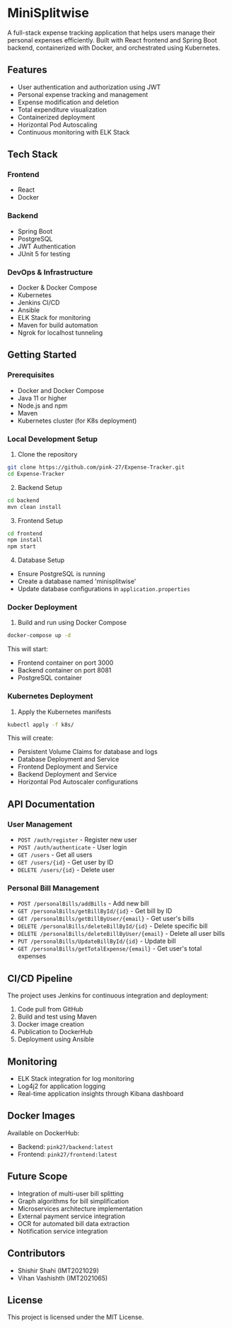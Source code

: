 # MiniSplitwise

A full-stack expense tracking application that helps users manage their personal expenses efficiently. Built with React frontend and Spring Boot backend, containerized with Docker, and orchestrated using Kubernetes.

## Features

- User authentication and authorization using JWT
- Personal expense tracking and management
- Expense modification and deletion
- Total expenditure visualization
- Containerized deployment
- Horizontal Pod Autoscaling
- Continuous monitoring with ELK Stack

## Tech Stack

### Frontend
- React
- Docker

### Backend
- Spring Boot
- PostgreSQL
- JWT Authentication
- JUnit 5 for testing

### DevOps & Infrastructure
- Docker & Docker Compose
- Kubernetes
- Jenkins CI/CD
- Ansible
- ELK Stack for monitoring
- Maven for build automation
- Ngrok for localhost tunneling

## Getting Started

### Prerequisites
- Docker and Docker Compose
- Java 11 or higher
- Node.js and npm
- Maven
- Kubernetes cluster (for K8s deployment)

### Local Development Setup

1. Clone the repository
```bash
git clone https://github.com/pink-27/Expense-Tracker.git
cd Expense-Tracker
```

2. Backend Setup
```bash
cd backend
mvn clean install
```

3. Frontend Setup
```bash
cd frontend
npm install
npm start
```

4. Database Setup
- Ensure PostgreSQL is running
- Create a database named 'minisplitwise'
- Update database configurations in `application.properties`

### Docker Deployment

1. Build and run using Docker Compose
```bash
docker-compose up -d
```

This will start:
- Frontend container on port 3000
- Backend container on port 8081
- PostgreSQL container

### Kubernetes Deployment

1. Apply the Kubernetes manifests
```bash
kubectl apply -f k8s/
```

This will create:
- Persistent Volume Claims for database and logs
- Database Deployment and Service
- Frontend Deployment and Service
- Backend Deployment and Service
- Horizontal Pod Autoscaler configurations

## API Documentation

### User Management
- `POST /auth/register` - Register new user
- `POST /auth/authenticate` - User login
- `GET /users` - Get all users
- `GET /users/{id}` - Get user by ID
- `DELETE /users/{id}` - Delete user

### Personal Bill Management
- `POST /personalBills/addBills` - Add new bill
- `GET /personalBills/getBillById/{id}` - Get bill by ID
- `GET /personalBills/getBillByUser/{email}` - Get user's bills
- `DELETE /personalBills/deleteBillById/{id}` - Delete specific bill
- `DELETE /personalBills/deleteBillByUser/{email}` - Delete all user bills
- `PUT /personalBills/UpdateBillById/{id}` - Update bill
- `GET /personalBills/getTotalExpense/{email}` - Get user's total expenses

## CI/CD Pipeline

The project uses Jenkins for continuous integration and deployment:
1. Code pull from GitHub
2. Build and test using Maven
3. Docker image creation
4. Publication to DockerHub
5. Deployment using Ansible

## Monitoring

- ELK Stack integration for log monitoring
- Log4j2 for application logging
- Real-time application insights through Kibana dashboard

## Docker Images

Available on DockerHub:
- Backend: `pink27/backend:latest`
- Frontend: `pink27/frontend:latest`

## Future Scope

- Integration of multi-user bill splitting
- Graph algorithms for bill simplification
- Microservices architecture implementation
- External payment service integration
- OCR for automated bill data extraction
- Notification service integration

## Contributors

- Shishir Shahi (IMT2021029)
- Vihan Vashishth (IMT2021065)

## License

This project is licensed under the MIT License.
